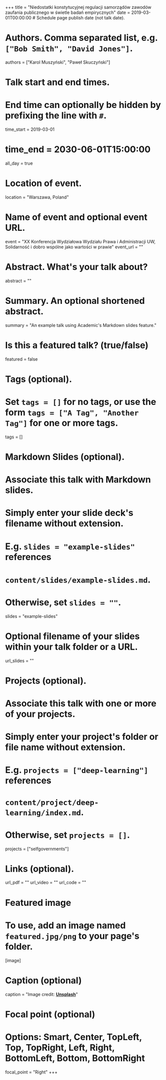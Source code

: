 +++
title = "Niedostatki konstytucyjnej regulacji samorządów zawodów zaufania publicznego w świetle badań empirycznych"
date = 2019-03-01T00:00:00  # Schedule page publish date (not talk date).

# Authors. Comma separated list, e.g. `["Bob Smith", "David Jones"]`.
authors = ["Karol Muszyński", "Paweł Skuczyński"]

# Talk start and end times.
#   End time can optionally be hidden by prefixing the line with `#`.
time_start = 2019-03-01
#   time_end = 2030-06-01T15:00:00
all_day = true

# Location of event.
location = "Warszawa, Poland"

# Name of event and optional event URL.
event = "XX Konferencja Wydziałowa Wydziału Prawa i Administracji UW, Solidarność i dobro wspólne jako wartości w prawie"
event_url = ""

# Abstract. What's your talk about?
abstract = ""

# Summary. An optional shortened abstract.
summary = "An example talk using Academic's Markdown slides feature."

# Is this a featured talk? (true/false)
featured = false

# Tags (optional).
#   Set `tags = []` for no tags, or use the form `tags = ["A Tag", "Another Tag"]` for one or more tags.
tags = []

# Markdown Slides (optional).
#   Associate this talk with Markdown slides.
#   Simply enter your slide deck's filename without extension.
#   E.g. `slides = "example-slides"` references 
#   `content/slides/example-slides.md`.
#   Otherwise, set `slides = ""`.
slides = "example-slides"

# Optional filename of your slides within your talk folder or a URL.
url_slides = ""

# Projects (optional).
#   Associate this talk with one or more of your projects.
#   Simply enter your project's folder or file name without extension.
#   E.g. `projects = ["deep-learning"]` references 
#   `content/project/deep-learning/index.md`.
#   Otherwise, set `projects = []`.
projects = ["selfgovernments"]

# Links (optional).
url_pdf = ""
url_video = ""
url_code = ""

# Featured image
# To use, add an image named `featured.jpg/png` to your page's folder. 
[image]
  # Caption (optional)
  caption = "Image credit: [**Unsplash**](https://unsplash.com/photos/bzdhc5b3Bxs)"

  # Focal point (optional)
  # Options: Smart, Center, TopLeft, Top, TopRight, Left, Right, BottomLeft, Bottom, BottomRight
  focal_point = "Right"
+++
